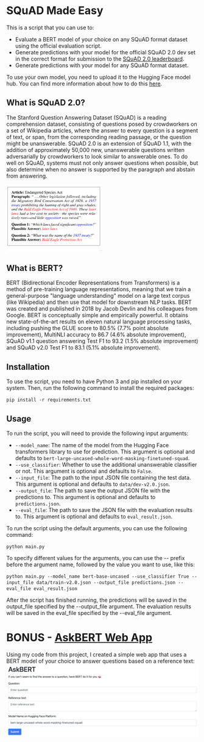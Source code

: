 # SQuAD Made Easy
This is a script that you can use to:
- Evaluate a BERT model of your choice on any SQuAD format dataset using the official evaluation script.
- Generate predictions with your model for the official SQuAD 2.0 dev set in the correct format for submission to the [SQuAD 2.0 leaderboard](https://rajpurkar.github.io/SQuAD-explorer/).
- Generate predictions with your model for any SQuAD format dataset.

To use your own model, you need to upload it to the Hugging Face model hub. You can find more information about how to do this [here](https://huggingface.co/transformers/model_sharing.html).


## What is SQuAD 2.0?
The Stanford Question Answering Dataset (SQuAD) is a reading comprehension dataset, consisting of questions posed by crowdworkers on a set of Wikipedia articles, where the answer to every question is a segment of text, or span, from the corresponding reading passage, or the question might be unanswerable. SQuAD 2.0 is an extension of SQuAD 1.1, with the addition of approximately 50,000 new, unanswerable questions written adversarially by crowdworkers to look similar to answerable ones. To do well on SQuAD, systems must not only answer questions when possible, but also determine when no answer is supported by the paragraph and abstain from answering.

<img src="images/SQuAD.png" width="50%" height="50%">

## What is BERT?
BERT (Bidirectional Encoder Representations from Transformers) is a method of pre-training language representations, meaning that we train a general-purpose "language understanding" model on a large text corpus (like Wikipedia) and then use that model for downstream NLP tasks. BERT was created and published in
2018 by Jacob Devlin and his colleagues from Google. BERT is conceptually simple and empirically powerful. It obtains new state-of-the-art results on eleven natural language processing tasks, including pushing the GLUE score to 80.5% (7.7% point absolute improvement), MultiNLI accuracy to 86.7 (4.6% absolute improvement), SQuAD v1.1 question answering Test F1 to 93.2 (1.5% absolute improvement) and SQuAD v2.0 Test F1 to 83.1 (5.1% absolute improvement).

## Installation

To use the script, you need to have Python 3 and pip installed on your system. Then, run the following command to install the required packages:

```
pip install -r requirements.txt
```

## Usage

To run the script, you will need to provide the following input arguments:

- `--model_name`: The name of the model from the Hugging Face transformers library to use for prediction. This argument is optional and defaults to `bert-large-uncased-whole-word-masking-finetuned-squad`.
- `--use_classifier`: Whether to use the additional unanswerable classifier or not. This argument is optional and defaults to `False`.
- `--input_file`: The path to the input JSON file containing the test data. This argument is optional and defaults to `data/dev-v2.0.json`.
- `--output_file`: The path to save the output JSON file with the predictions to. This argument is optional and defaults to `predictions.json`.
- `--eval_file`: The path to save the JSON file with the evaluation results to. This argument is optional and defaults to `eval_result.json`.

To run the script using the default arguments, you can use the following command:
```
python main.py
```
To specify different values for the arguments, you can use the -- prefix before the argument name, followed by the value you want to use, like this:
```
python main.py --model_name bert-base-uncased --use_classifier True --input_file data/train-v2.0.json --output_file predictions.json --eval_file eval_result.json
```
After the script has finished running, the predictions will be saved in the output_file specified by the --output_file argument. The evaluation results will be saved in the eval_file specified by the --eval_file argument.

# BONUS - [AskBERT Web App](https://github.com/alpayariyak/askBERT-app)

Using my code from this project, I created a simple web app that uses a BERT model of your choice to answer questions based on a reference text:
![](images/AskBERT.png)

